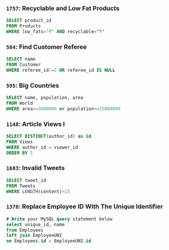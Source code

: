 ### `1757`: Recyclable and Low Fat Products

```sql
SELECT product_id
FROM Products
WHERE low_fats="Y" AND recyclable="Y"
```

### `584`: Find Customer Referee

```sql
SELECT name
FROM Customer
WHERE referee_id!=2 OR referee_id IS NULL
```

### `595`: Big Countries

```sql
SELECT name, population, area
FROM World
WHERE area>=3000000 or population>=25000000
```

### `1148`: Article Views I

```sql
SELECT DISTINCT(author_id) as id
FROM Views
WHERE author_id = viewer_id
ORDER BY 1
```

### `1683`: Invalid Tweets

```sql
SELECT tweet_id
FROM Tweets
WHERE LENGTH(content)>15
```

### `1378`: Replace Employee ID With The Unique Identifier
```sql
# Write your MySQL query statement below
select unique_id, name
from Employees 
left join EmployeeUNI
on Employees.id = EmployeeUNI.id
```
